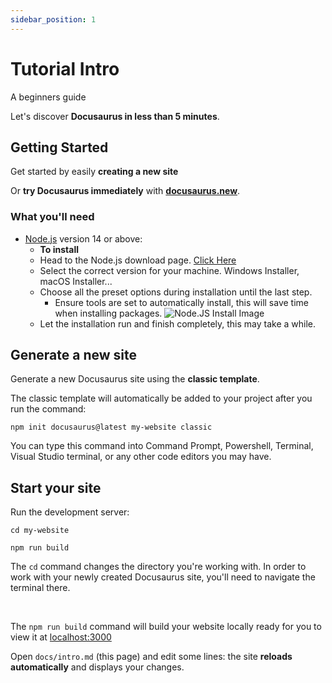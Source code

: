 ```yaml
---
sidebar_position: 1
---
```


# Tutorial Intro
A beginners guide <br />

Let's discover **Docusaurus in less than 5 minutes**.

## Getting Started

Get started by easily **creating a new site**

Or **try Docusaurus immediately** with **[docusaurus.new](https://docusaurus.new)**.

### What you'll need

- [Node.js](https://nodejs.org/en/download/) version 14 or above:
    - **To install**
    - Head to the Node.js download page. [Click Here](https://nodejs.org/en/download/)
    - Select the correct version for your machine. Windows Installer, macOS Installer...
    - Choose all the preset options during installation until the last step.
        - Ensure tools are set to automatically install, this will save time when installing packages. 
        ![Node.JS Install Image](/img/nodejs-install.png)
    - Let the installation run and finish completely, this may take a while. 

## Generate a new site

Generate a new Docusaurus site using the **classic template**.  <br />

The classic template will automatically be added to your project after you run the command:

```shell
npm init docusaurus@latest my-website classic
```

You can type this command into Command Prompt, Powershell, Terminal, Visual Studio terminal, or any other code editors you may have.

## Start your site

Run the development server:

```shell
cd my-website

npm run build
```

The `cd` command changes the directory you're working with. In order to work with your newly created Docusaurus site, you'll need to navigate the terminal there. 

<br />

The `npm run build` command will build your website locally ready for you to view it at [localhost:3000](localhost:3000)


Open `docs/intro.md` (this page) and edit some lines: the site **reloads automatically** and displays your changes.
